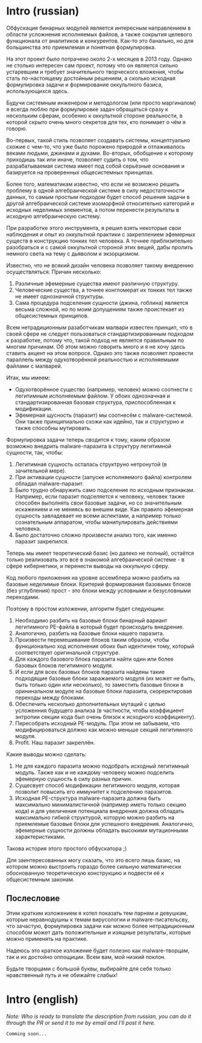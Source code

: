 # Intro (russian)

Обфускация бинарных модулей является интересным направлением в области усложнения исполняемых файлов, а также сокрытия целевого функционала от аналитиков и конкурентов. Как-то это банально, но для большинства это приемлемая и понятная формулировка.

На этот проект было потрачено около 2-х месяцев в 2013 году. Однако не столько интересен сам проект, потому что он является сильно устаревшим и требует значительного творческого вложения, чтобы стать по-настоящему достойным решением, а сколько исходная формулировка задачи и формирование оккультного базиса, использующихся здесь.

Будучи системным инженером и методологом (или просто маргиналом) я всегда люблю при формулировке задач обращаться сразу к нескольким сферам, особенно к оккультной стороне реальности, в которой скрыто очень много секретов для тех, кто понимает о чём я говорю.

Во-первых, такой стиль позволяет создавать системы, концептуально схожие с чем-то, что уже было порожено природой и отлаживалось веками людьми, джинами и духами. Во-вторых, обобщение к которому приходишь так или иначе, позволяет судить о том, что разрабатываемая система имеет под собой серьёзные основания и базируется на проверенных общесистемных принципах.

Более того, математикам известно, что если не возможно решить проблему в одной алгебраической системе в силу недостаточности данных, то самым простым подходом будет способ решения задачи в другой алгебраической системе изоморфной относительно категорий и исходных неделимых элементов, а потом перенести результаты в исходную алгебраическую систему.

При разработке этого инструмента, я решил взять некоторые свои наблюдения и опыт из оккультной практики с закреплением эфемерных существ в конструкцию тонких тел человека. А точнее приблизительно разобраться и с самой оккультной стороной этих вещей, дабы пролить немного света на тему с дьяволом и экзорцизмом.

Известно, что не всякий дизайн человека позволяет такому внедрению осуществляться. Причин несколько:

1. Различные эфемерные существа имеют различную структуру.
2. Человеческие существа, а точнее конгломерат их тонких тел также не имеет однозначной структуры.
3. Сама процедура подселения сущности (джина, гоблина) является весьма сложной, но по моим допущениям также проистекает из общесистемных принципов.

Всем нетрадиционным разаботчикам малвари известен принцип, что в своей сфере не следует пользоваться стандартизированным подходом к разработке, потому что, такой подход не является правильным по многим причинам. Об этом можно говорить много и я не хочу здесь ставить акцент на этом вопросе. Однако это также позволяет провести параллель между одухотворённой реальностью и исполняемыми файлами с малварей.

Итак, мы имеем:

- Одухотворённое существо (например, человек) можно соотнести с легитимным исполняемым файлом. У обоих однозначная и стандартизированная базовая структура, приспособленная к модификации.
- Эфемерная щусность (паразит) мы соотнесём с malware-системой. Они также принципиально схожи как идейно, так и структурно и также способны мутировать.

Формулировка задачи теперь сводится к тому, каким образом возможно внедрить malware-паразита в структуру легитимной сущности, так, чтобы:

1. Легитимная сущность осталась структруно нетронутой (в зачительной мере).
2. При активации сущности (запуске исполняемого файла) контролем обладал malware-паразит.
3. Было трудно обнаружить само подселение по исходным признакам. Например, если паразит подселяется к человеку, человек также способен выполнять свои базовые задачи, но со значительным искажением и не меняясь во внешем виде. Как правило эфемерная сущность завладевает не всеми аспектами, а например только сознательным аппаратом, чтобы манипулировать действиями человека.
4. Было достаточно сложно произвести анализ того, как именно паразит закрепился.

Теперь мы имеет теоретический базис (но далеко не полный), остаётся только реализовать это всё в знакомой алгебраической системе - в сфере кибернетики, и перенести выводы на оккульную сферу.

Код любого приложения на уровне ассемблера можно разбить на базовые неделимые блоки. Критерий формирования базовымх блоков (без углубления) прост - это блоки между условными и безусловными переходами.

Поэтому в простом изложении, алгоритм будет следующим:

1. Необходимо разбить на базовые блоки бинарный вариант легитимного PE-файла в который будет происходить внедрение.
2. Аналогично, разбить на базовые блоки нашего паразита.
3. Произвести перемешивание блоков таким образом, чтобы функционально ход исполнения обоих был идентичен тому, который соответствует оригинальной структуре.
4. Для каждого базового блока паразита найти один или более базовых блоков легитимного модуля.
5. И если для всех базовых блоков паразита найдены такие подходящие базовые блоки заражаемого модуля (их может не быть, быть только один или несколько), то заместить базовые блоки в орининальном модуле на базовые блоки паразита, скорерктировав переходы между блоками.
6. Обеспечить несколько дополнительных мутаций с целью усложенния будущего анализа (в частности, чтобы коэффициент энтропии секции кода был очень близок к исходного коэффициенту).
7. Пересобрать исходный PE-модуль. При этом не забываем, что модифицироваться должно как можно меньше секций легитимного модуля.
8. Profit. Наш паразит закреплён.

Какие выводы можно сделать:

1. Не для каждого паразита можно подобрать исходный легитимный модуль. Также как и не каждому человеку можно подселить эфемерную сущность в силу разных причин.
2. Сущесвует способ модификации легитимного модуля, которая позволит повысить его иммунитет к подселению паразитов.
3. Исходная PE-структура malware-паразита должна быть максимально минималистичной (например иметь только секцию кода) и для увеличения потенциала внедрения должна обладать максимально гибкой структурой, которую можно разбить на приемлемые базовые блоки для успешного внедрения. Аналогично, эфемерные сущности должны обладать высокими мутационными характеристиками. 

Такова история этого простого обфускатора ;)

Для заинтересованных могу сказать, что это всего лишь базис, на котором можно выстроить гораздо более сильную математически обоснованную теоретическую конструкцию и подвести её к общесистемным законам.

## Послесловие

Этим кратким изложением я хотел показать тем парням и девушкам, которые неравнодушны к темам вирусологии и malware-писательсву, что зачастую, формулировка задачи как можно более нетрадиционным способом может дать положительные и изящные результаты, которые можно применять на практике.

Надеюсь это краткое изложение будет полезно как malware-творцам, так и их достойно оппощиции. Всем вам, мой низкий поклон.

Будьте творцами с большой буквы, выбирайте для себя только нравственный путь и не обижайте слабых!

# Intro (english)

*Note: Who is ready to translate the description from russian, you can do it through the PR or send it to me by email and I'll post it here.*

`Comming soon...`
